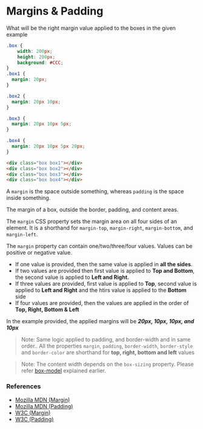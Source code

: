 # Margins & Padding
What will be the right margin value applied to the boxes in the given example

```CSS
.box {
	width: 200px;
	height: 200px;
	background: #CCC;
}
.box1 {	
  margin: 20px;
}

.box2 {	
  margin: 20px 10px;
}

.box3 {
  margin: 20px 10px 5px;
}

.box4 {
  margin: 20px 10px 5px 20px;
}
```
```HTML
<div class="box box1"></div>
<div class="box box2"></div>
<div class="box box3"></div>
<div class="box box4"></div>
```

A `margin` is the space outside something, whereas `padding` is the space inside something.

The margin of a box, outside the border, padding, and content areas.

The `margin` CSS property sets the margin area on all four sides of an element. It is a shorthand for `margin-top`, `margin-right`, `margin-bottom`, and `margin-left`.

The `margin` property can contain one/two/three/four values. Values can be positive or negative value.

* If one value is provided, then the same value is applied in **all the sides**.
* If two values are provided then first value is applied to **Top and Bottom**, the second value is applied to **Left and Right.**
* If three values are provided, first value is applied to **Top**, second value is applied to **Left and Right** and the htirs value is applied to the **Bottom** side
* If four values are provided, then the values are applied in the order of **Top, Right, Bottom & Left**

In the example provided, the applied margins will be ***20px, 10px, 10px, and 10px***

> Note: Same logic applied to padding, and border-width and in same order.. All the properties `margin`, `padding`, `border-width`, `border-style` and `border-color` are shorthand for **top, right, bottom and left** values

> Note: The content width depends on the `box-sizing` property. Please refer [box-model](https://github.com/markandan/Frontend-Focus/tree/master/CSS/box-model) explained earlier.

### References 

* [Mozilla MDN (Margin)](https://developer.mozilla.org/en-US/docs/Web/CSS/margin)
* [Mozilla MDN (Padding)](https://developer.mozilla.org/en-US/docs/Web/CSS/padding)
* [W3C (Margin)](https://www.w3.org/TR/css-box-3/#margins)
* [W3C (Padding)](https://www.w3.org/TR/css-box-3/#paddings)

